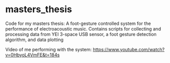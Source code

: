 # masters_thesis
Code for my masters thesis: A foot-gesture controlled system for the performance of electroacoustic music.
Contains scripts for collecting and processing data from YEI 3-space USB sensor, a foot gesture detection algorithm, and data plotting

Video of me performing with the system: https://www.youtube.com/watch?v=0HbyoL4VmFE&t=184s